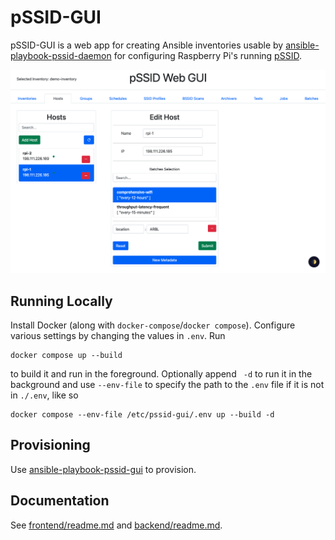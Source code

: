 # pSSID-GUI

pSSID-GUI is a web app for creating Ansible inventories usable by [ansible-playbook-pssid-daemon](https://github.com/UMNET-perfSONAR/ansible-playbook-pssid-daemon) for configuring Raspberry Pi's running [pSSID](https://github.com/UMNET-perfSONAR/pSSID).

![Demo Image](images/wide-view.png)

## Running Locally

Install Docker (along with `docker-compose`/`docker compose`). Configure various settings by changing the values in `.env`. Run

```
docker compose up --build
```

to build it and run in the foreground. Optionally append ` -d` to run it in the background and use `--env-file` to specify the path to the `.env` file if it is not in `./.env`, like so

```
docker compose --env-file /etc/pssid-gui/.env up --build -d
```

## Provisioning

Use [ansible-playbook-pssid-gui](https://github.com/UMNET-perfSONAR/ansible-playbook-pssid-gui) to provision.

## Documentation

See [frontend/readme.md](src/frontend/readme.md) and [backend/readme.md](src/backend/readme.md).
